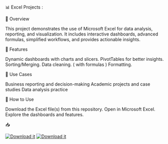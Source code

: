📊 Excel Projects :

📌 Overview

This project demonstrates the use of Microsoft Excel for data analysis, reporting, and visualization. It includes interactive dashboards, advanced formulas, simplified workflows, and provides actionable insights.

🚀 Features

Dynamic dashboards with charts and slicers.
PivotTables for better insights.
Sorting/Merging.
Data cleaning. ( with formulas )
Formatting.

🎯 Use Cases

Business reporting and decision-making
Academic projects and case studies
Data analysis practice

📖 How to Use

Download the Excel file(s) from this repository.
Open in Microsoft Excel.
Explore the dashboards and features.

📥

[![Download it](https://img.shields.io/badge/📥_Billionaires.xlsx-blue?style=for-the-badge)](./Billionaires.xlsx)
[![Download it](https://img.shields.io/badge/📥_Bikes_Buyers-blue?style=for-the-badge)](./Bikes_Buyers.xlsx)
